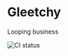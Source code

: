 # Gleetchy

Looping business

![CI status](https://github.com/kavsingh/cellular-automaton/workflows/CI/badge.svg)
